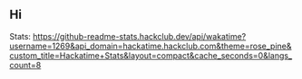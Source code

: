 ## Hi

Stats:
https://github-readme-stats.hackclub.dev/api/wakatime?username=1269&api_domain=hackatime.hackclub.com&theme=rose_pine&custom_title=Hackatime+Stats&layout=compact&cache_seconds=0&langs_count=8


<!--
**Rishthewizard/Rishthewizard** is a ✨ _special_ ✨ repository because its `README.md` (this file) appears on your GitHub profile.

Here are some ideas to get you started:

- 🔭 I’m currently working on ...
- 🌱 I’m currently learning ...
- 👯 I’m looking to collaborate on ...
- 🤔 I’m looking for help with ...
- 💬 Ask me about ...
- 📫 How to reach me: ...
- 😄 Pronouns: ...
- ⚡ Fun fact: ...
-->
